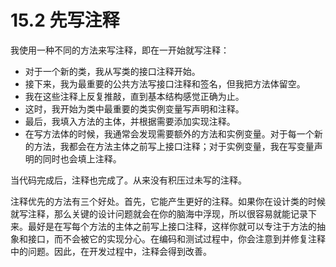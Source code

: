 # 15.2 先写注释

我使用一种不同的方法来写注释，即在一开始就写注释：

* 对于一个新的类，我从写类的接口注释开始。
* 接下来，我为最重要的公共方法写接口注释和签名，但我把方法体留空。
* 我在这些注释上反复推敲，直到基本结构感觉正确为止。
* 这时，我开始为类中最重要的类实例变量写声明和注释。
* 最后，我填入方法的主体，并根据需要添加实现注释。
* 在写方法体的时候，我通常会发现需要额外的方法和实例变量。对于每一个新的方法，我都会在方法主体之前写上接口注释；对于实例变量，我在写变量声明的同时也会填上注释。

当代码完成后，注释也完成了。从来没有积压过未写的注释。

注释优先的方法有三个好处。首先，它能产生更好的注释。如果你在设计类的时候就写注释，那么关键的设计问题就会在你的脑海中浮现，所以很容易就能记录下来。最好是在写每个方法的主体之前写上接口注释，这样你就可以专注于方法的抽象和接口，而不会被它的实现分心。在编码和测试过程中，你会注意到并修复注释中的问题。因此，在开发过程中，注释会得到改善。
